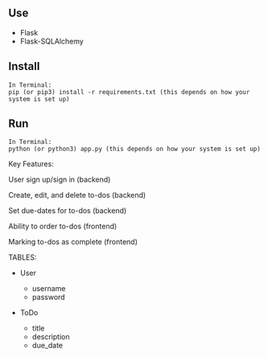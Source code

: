 ## Use

* Flask
* Flask-SQLAlchemy

## Install

```
In Terminal:
pip (or pip3) install -r requirements.txt (this depends on how your system is set up)
```
## Run

```
In Terminal:
python (or python3) app.py (this depends on how your system is set up)
```


Key Features:

User sign up/sign in (backend)

Create, edit, and delete to-dos (backend)

Set due-dates for to-dos (backend)

Ability to order to-dos (frontend)

Marking to-dos as complete (frontend)


TABLES: 
- User
    - username
    - password

- ToDo
    - title
    - description
    - due_date








